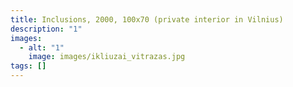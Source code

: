 ```yaml
---
title: Inclusions, 2000, 100x70 (private interior in Vilnius)
description: "1"
images:
  - alt: "1"
    image: images/ikliuzai_vitrazas.jpg
tags: []
---
```

